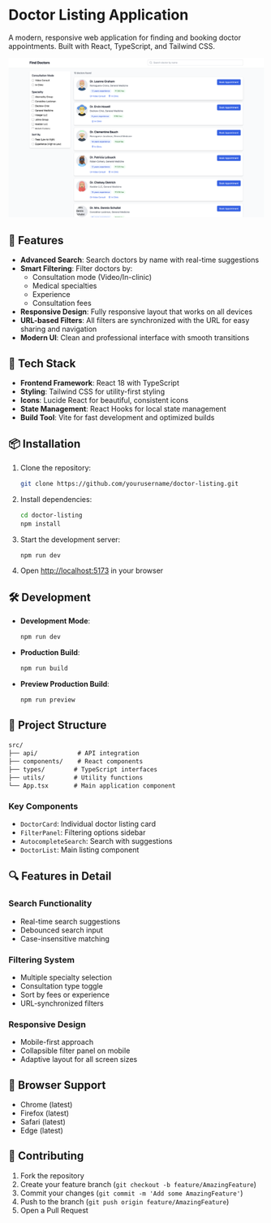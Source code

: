 # Doctor Listing Application

A modern, responsive web application for finding and booking doctor appointments. Built with React, TypeScript, and Tailwind CSS.

![Doctor Listing App](project/Screenshot%202025-04-25%20at%2017.33.09.png)

## 🌟 Features

- **Advanced Search**: Search doctors by name with real-time suggestions
- **Smart Filtering**: Filter doctors by:
  - Consultation mode (Video/In-clinic)
  - Medical specialties
  - Experience
  - Consultation fees
- **Responsive Design**: Fully responsive layout that works on all devices
- **URL-based Filters**: All filters are synchronized with the URL for easy sharing and navigation
- **Modern UI**: Clean and professional interface with smooth transitions

## 🚀 Tech Stack

- **Frontend Framework**: React 18 with TypeScript
- **Styling**: Tailwind CSS for utility-first styling
- **Icons**: Lucide React for beautiful, consistent icons
- **State Management**: React Hooks for local state management
- **Build Tool**: Vite for fast development and optimized builds

## 📦 Installation

1. Clone the repository:
   ```bash
   git clone https://github.com/yourusername/doctor-listing.git
   ```

2. Install dependencies:
   ```bash
   cd doctor-listing
   npm install
   ```

3. Start the development server:
   ```bash
   npm run dev
   ```

4. Open [http://localhost:5173](http://localhost:5173) in your browser

## 🛠️ Development

- **Development Mode**:
  ```bash
  npm run dev
  ```

- **Production Build**:
  ```bash
  npm run build
  ```

- **Preview Production Build**:
  ```bash
  npm run preview
  ```

## 🧪 Project Structure

```
src/
├── api/           # API integration
├── components/    # React components
├── types/        # TypeScript interfaces
├── utils/        # Utility functions
└── App.tsx       # Main application component
```

### Key Components

- `DoctorCard`: Individual doctor listing card
- `FilterPanel`: Filtering options sidebar
- `AutocompleteSearch`: Search with suggestions
- `DoctorList`: Main listing component

## 🔍 Features in Detail

### Search Functionality
- Real-time search suggestions
- Debounced search input
- Case-insensitive matching

### Filtering System
- Multiple specialty selection
- Consultation type toggle
- Sort by fees or experience
- URL-synchronized filters

### Responsive Design
- Mobile-first approach
- Collapsible filter panel on mobile
- Adaptive layout for all screen sizes

## 📱 Browser Support

- Chrome (latest)
- Firefox (latest)
- Safari (latest)
- Edge (latest)

## 🤝 Contributing

1. Fork the repository
2. Create your feature branch (`git checkout -b feature/AmazingFeature`)
3. Commit your changes (`git commit -m 'Add some AmazingFeature'`)
4. Push to the branch (`git push origin feature/AmazingFeature`)
5. Open a Pull Request
